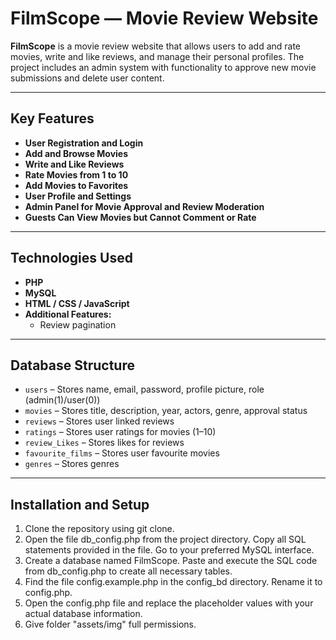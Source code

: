 # FilmScope — Movie Review Website

**FilmScope** is a movie review website that allows users to add and rate movies, write and like reviews, and manage their personal profiles. The project includes an admin system with functionality to approve new movie submissions and delete user content.

---

## Key Features

- **User Registration and Login**
- **Add and Browse Movies**
- **Write and Like Reviews**
- **Rate Movies from 1 to 10**
- **Add Movies to Favorites**
- **User Profile and Settings**
- **Admin Panel for Movie Approval and Review Moderation**
- **Guests Can View Movies but Cannot Comment or Rate**

---

## Technologies Used

- **PHP**  
- **MySQL**  
- **HTML / CSS / JavaScript**  
- **Additional Features:**
  - Review pagination
---

## Database Structure

- `users` – Stores name, email, password, profile picture, role (admin(1)/user(0))
- `movies` – Stores title, description, year, actors, genre, approval status
- `reviews` – Stores user  linked reviews 
- `ratings` – Stores user ratings for movies (1–10)
- `review_Likes` – Stores likes for reviews
- `favourite_films` – Stores user favourite movies
- `genres` – Stores genres

---

## Installation and Setup

 1. Clone the repository using git clone.
 2. Open the file db_config.php from the project directory. Copy all SQL statements provided in the file. Go to your preferred MySQL interface.
 3. Create a database named FilmScope. Paste and execute the SQL code from db_config.php to create all necessary tables.
 4. Find the file config.example.php in the config_bd directory. Rename it to config.php.
 5. Open the config.php file and replace the placeholder values with your actual database information.
 6. Give folder "assets/img" full permissions.

